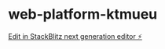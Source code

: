 # web-platform-ktmueu

[Edit in StackBlitz next generation editor ⚡️](https://stackblitz.com/~/github.com/manling0908/web-platform-ktmueu)
